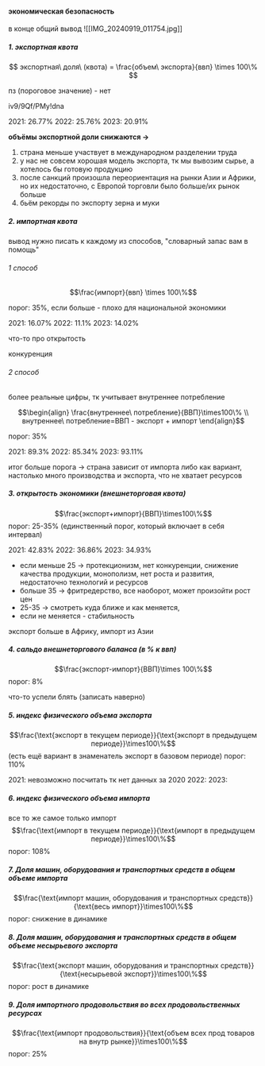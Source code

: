 #### экономическая безопасность
в конце общий вывод 
![[IMG_20240919_011754.jpg]]

##### 1. экспортная квота
$$
экспортная\ доля\ (квота) = \frac{объем\ экспорта}{ввп} \times 100\%
$$

пз (пороговое значение) - нет

iv9/9Qf/PMy!dna

2021: 26.77%
2022: 25.76%
2023: 20.91%

**объёмы экспортной доли снижаются ->**
1. страна меньше участвует в международном разделении труда
2. у нас не совсем хорошая модель экспорта, тк мы вывозим сырье, а хотелось бы готовую продукцию
3. после санкций произошла переориентация на рынки Азии и Африки, но их недостаточно, с Европой торговли было больше/их рынок больше
4. бьём рекорды по экспорту зерна и муки
##### 2. импортная квота
вывод нужно писать к каждому из способов, "словарный запас вам в помощь"
###### 1 способ
$$\frac{импорт}{ввп} \times 100\%$$

порог: 35%, если больше - плохо для национальной экономики

2021: 16.07%
2022: 11.1%
2023: 14.02%

что-то про открытость

конкуренция

###### 2 способ
более реальные цифры, тк учитывает внутреннее потребление

$$\begin{align}
\frac{внутреннее\ потребление}{ВВП}\times100\% \\
внутреннее\ потребление=ВВП - экспорт + импорт
\end{align}$$

порог: 35%

2021: 89.3%
2022: 85.34%
2023: 93.11%

итог больше порога -> страна зависит от импорта
либо как вариант, настолько много производства и экспорта, что не хватает ресурсов

##### 3. открытость экономики (внешнеторговая квота)
$$\frac{экспорт+импорт}{ВВП}\times100\%$$
порог: 25-35% (единственный порог, который включает в себя интервал)

2021: 42.83%
2022: 36.86%
2023: 34.93%

- если меньше 25 -> протекционизм, нет конкуренции, снижение качества продукции, монополизм, нет роста и развития, недостаточно технологий и ресурсов
- больше 35 -> фритредерство, все наоборот, может произойти рост цен
- 25-35 -> смотреть куда ближе и как меняется, 
- если не меняется - стабильность

экспорт больше в Африку, импорт из Азии 

##### 4. сальдо внешнеторгового баланса (в % к ввп)
$$\frac{экспорт-импорт}{ВВП}\times 100\%$$
порог: 8%

что-то успели блять (записать наверно)
##### 5. индекс физического объема экспорта
$$\frac{\text{экспорт в текущем периоде}}{\text{экспорт в предыдущем периоде}}\times100\%$$ (есть ещё вариант в знаменатель экспорт в базовом периоде)
порог: 110%

2021: невозможно посчитать тк нет данных за 2020
2022: 
2023: 
##### 6. индекс физического объема импорта
все то же самое только импорт
$$\frac{\text{импорт в текущем периоде}}{\text{импорт в предыдущем периоде}}\times100\%$$
порог: 108%
##### 7. Доля машин, оборудования и транспортных средств в общем объеме импорта
$$\frac{\text{импорт машин, оборудования и транспортных средств}}{\text{весь импорт}}\times100\%$$
порог: снижение в динамике
##### 8. Доля машин, оборудования и транспортных средств в общем объеме несырьевого экспорта
$$\frac{\text{экспорт машин, оборудования и транспортных средств}}{\text{несырьевой экспорт}}\times100\%$$
порог: рост в динамике
##### 9. Доля импортного продовольствия во всех продовольственных ресурсах
$$\frac{\text{импорт продовольствия}}{\text{объем всех прод товаров на внутр рынке}}\times100\%$$
порог: 25%
